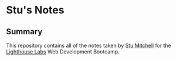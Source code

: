 # Stu's Notes

## Summary 

This repository contains all of the notes taken by [Stu Mitchell](https://github.com/stufromnorthvan) for the [Lighthouse Labs](https://www.lighthouselabs.ca/) Web Development Bootcamp.


